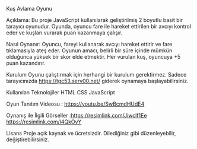 Kuş Avlama Oyunu

  Açıklama:
Bu proje  JavaScript kullanılarak geliştirilmiş 2 boyutlu basit bir tarayıcı oyunudur. Oyunda, oyuncu fare ile hareket ettirilen bir avcıyı kontrol eder ve kuşları vurarak puan kazanmaya çalışır.

  Nasıl Oynanır:
Oyuncu, fareyi kullanarak avcıyı hareket ettirir ve fare tıklamasıyla ateş eder. Oyunun amacı, belirli bir süre içinde mümkün olduğunca yüksek bir skor elde etmektir. Her vurulan kuş, oyuncuya +5 puan kazandırır.

  Kurulum
Oyunu çalıştırmak için herhangi bir kurulum gerektirmez. Sadece tarayıcınızda https://tgc53.serv00.net/ giderek oynamaya başlayabilirsiniz.

  Kullanılan Teknolojiler 
HTML
CSS
JavaScript

Oyun Tanıtım Videosu : https://youtu.be/SwBcmdHUdE4

Oynanış ile İlgili Görseller :https://resimlink.com/Jiwclf1Ee https://resimlink.com/l4QkOvY

  Lisans
Proje açık kaynak ve ücretsizdir. Dilediğiniz gibi düzenleyebilir, değiştirebilirsiniz. 

